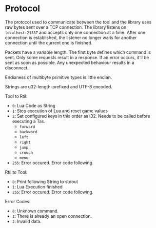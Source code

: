 # Protocol

The protocol used to communicate between the tool and the library uses raw bytes
  sent over a TCP connection.
The library listens on `localhost:21337` and accepts only one connection at a
  time.
After one connection is established, the listener no longer waits for another
  connection until the current one is finished.

Packets have a variable length.
The first byte defines which command is sent.
Only some requests result in a response.
If an error occurs, it'll be sent as soon as possible.
Any unexpected behaviour results in a disconnect.

Endianess of multibyte primitive types is little endian.

Strings are u32-length-prefixed and UTF-8 encoded.

Tool to Rtil:

* `0`: Lua Code as String
* `1`: Stop execution of Lua and reset game values
* `2`: Set configured keys in this order as i32. Needs to be called before executing a Tas.
    + `forward`
    + `backward`
    + `left`
    + `right`
    + `jump`
    + `crouch`
    + `menu`
* `255`: Error occured. Error code following.

Rtil to Tool:

* `0`: Print following String to stdout
* `1`: Lua Execution finished
* `255`: Error occured. Error code following.

Error Codes:

* `0`: Unknown command.
* `1`: There is already an open connection.
* `2`: Invalid data.
